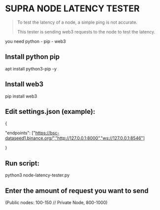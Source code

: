 # SUPRA NODE LATENCY TESTER

>To test the latency of a node, a simple ping is not accurate.
>
>This tester is sending web3 requests to the node to test the latency. 

you need python - pip - web3

## Install python pip
apt install python3-pip -y

## Install web3
pip install web3

## Edit settings.json (example):
{

"endpoints": ["https://bsc-dataseed1.binance.org/","http://127.0.0.1:8000","ws://127.0.0.1:8546"]

}

## Run script:
python3 node-latency-tester.py

## Enter the amount of request you want to send
(Public nodes: 100-150 // Private Node, 800-1000)
